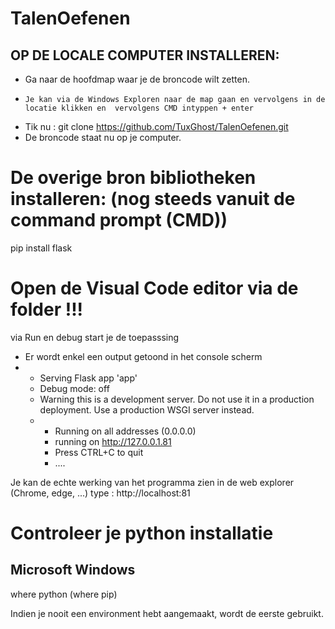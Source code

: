 # TalenOefenen
##  OP DE LOCALE COMPUTER INSTALLEREN:
-   Ga naar de hoofdmap waar je de broncode wilt zetten.
-     Je kan via de Windows Exploren naar de map gaan en vervolgens in de locatie klikken en  vervolgens CMD intyppen + enter
-   Tik nu : git clone https://github.com/TuxGhost/TalenOefenen.git
-   De broncode staat nu op je computer.


# De overige bron bibliotheken installeren: (nog steeds vanuit de command prompt (CMD))
pip install flask

# Open de Visual Code editor via de folder !!!
via Run en debug start je de toepasssing
- Er wordt enkel een output getoond in het console scherm
- * Serving Flask app 'app'
  * Debug mode: off
  * Warning this is a development server.  Do not use it in a production deployment.  Use a production WSGI server instead.
  * * Running on all addresses (0.0.0.0)
    * running on http://127.0.0.1.81
    * Press CTRL+C to quit
    * ....

Je kan de echte werking van het programma zien in de web explorer (Chrome, edge, ...)
type : http://localhost:81 

# Controleer je python installatie
## Microsoft Windows
where python (where pip)

Indien je nooit een environment hebt aangemaakt, wordt de eerste gebruikt.
